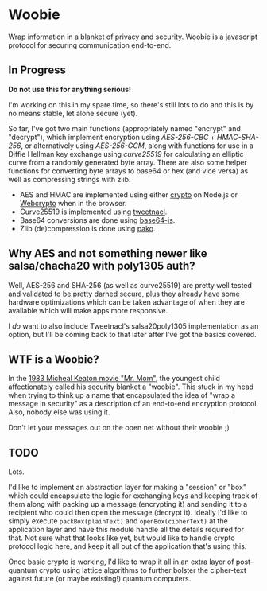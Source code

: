# Woobie

Wrap information in a blanket of privacy and security. Woobie is a javascript
protocol for securing communication end-to-end.


## In Progress

**Do not use this for anything serious!**

I'm working on this in my spare time, so there's still lots to do and this is
by no means stable, let alone secure (yet).

So far, I've got two main functions (appropriately named "encrypt" and
"decrypt"), which implement encryption using *AES-256-CBC* + *HMAC-SHA-256*, or
alternatively using *AES-256-GCM*, along with functions for use in a Diffie
Hellman key exchange using *curve25519* for calculating an elliptic curve from a
randomly generated byte array. There are also some helper functions for
converting byte arrays to base64 or hex (and vice versa) as well as compressing
strings with zlib.

- AES and HMAC are implemented using either [crypto](https://nodejs.org/api/crypto.html)
  on Node.js or [Webcrypto](https://developer.mozilla.org/en-US/docs/Web/API/Web_Crypto_API)
  when in the browser.
- Curve25519 is implemented using [tweetnacl](https://github.com/dchest/tweetnacl-js).
- Base64 conversions are done using [base64-js](https://github.com/beatgammit/base64-js).
- Zlib (de)compression is done using [pako](https://github.com/nodeca/pako).

## Why AES and not something newer like salsa/chacha20 with poly1305 auth?

Well, AES-256 and SHA-256 (as well as curve25519) are pretty well tested and
validated to be pretty darned secure, plus they already have some hardware
optimizations which can be taken advantage of when they are available which will
make apps more responsive.

I *do* want to also include Tweetnacl's salsa20poly1305 implementation as an
option, but I'll be coming back to that later after I've got the basics covered.


## WTF is a Woobie?

In the [1983 Micheal Keaton movie "Mr. Mom"](http://www.imdb.com/title/tt0085970/),
the youngest child affectionately called his security blanket a "woobie". This
stuck in my head when trying to think up a name that encapsulated the idea of
"wrap a message in security" as a description of an end-to-end encryption
protocol. Also, nobody else was using it.

Don't let your messages out on the open net without their woobie ;)


## TODO

Lots.

I'd like to implement an abstraction layer for making a "session" or "box" which
could encapsulate the logic for exchanging keys and keeping track of them along
with packing up a message (encrypting it) and sending it to a recipient who
could then open the message (decrypt it). Ideally I'd like to simply execute
`packBox(plainText)` and `openBox(cipherText)` at the application layer and have
this module handle all the details required for that. Not sure what that looks
like yet, but would like to handle crypto protocol logic here, and keep it all
out of the application that's using this.

Once basic crypto is working, I'd like to wrap it all in an extra layer of
post-quantum crypto using lattice algorithms to further bolster the cipher-text
against future (or maybe existing!) quantum computers.
